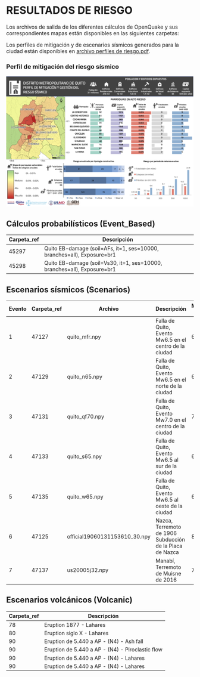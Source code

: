 # RESULTADOS DE RIESGO


Los archivos de salida de los diferentes cálculos de OpenQuake y sus correspondientes mapas están disponibles en las siguientes carpetas:

Los perfiles de mitigación y de escenarios sísmicos generados para la ciudad están disponibles en [archivo perfiles de riesgo.pdf](./perfiles_de_riesgo.pdf).

### Perfil de mitigación del riesgo sísmico
<p align="center">
  <img src="./perfil_mitigacion.png" alt="Perfiles de escenarios de riesgo" width="700">
</p>


## Cálculos probabilísticos (Event_Based)

| Carpeta_ref | Descripción                                                              |
|-------------|--------------------------------------------------------------------------|
|     45297   | Quito EB-damage (soil=AFs, it=1, ses=10000, branches=all), Exposure=br1  |
|     45298   | Quito EB-damage (soil=Vs30, it=1, ses=10000, branches=all), Exposure=br1 |


## Escenarios sísmicos (Scenarios)

| Evento | Carpeta_ref | Archivo                       | Descripción                                              | Magnitud (Mw) | Profundiad (km) |
|--------|-------------|-------------------------------|----------------------------------------------------------|---------------|-----------------|
|   1    |    47127    | quito_mfr.npy                 | Falla de Quito, Evento Mw6.5 en el centro de la ciudad   |     6.5       |      8          |
|   2    |    47129    | quito_n65.npy                 | Falla de Quito, Evento Mw6.5 en el norte de la ciudad    |     6.5       |      8          |
|   3    |    47131    | quito_qf70.npy                | Falla de Quito, Evento Mw7.0 en el centro de la ciudad   |     7         |      8          |
|   4    |    47133    | quito_s65.npy                 | Falla de Quito, Evento Mw6.5 al sur de la ciudad         |     6.5       |      8          |
|   5    |    47135    | quito_w65.npy                 | Falla de Quito, Evento Mw6.5 al oeste de la ciudad       |     6.5       |      8          |
|   6    |    47125    | official19060131153610_30.npy | Nazca, Terremoto de 1906 Subducción de la Placa de Nazca |     8.8       |      20         |
|   7    |    47137    | us20005j32.npy                | Manabí, Terremoto de Muisne de 2016                      |     7.8       |      20         |


## Escenarios volcánicos (Volcanic)

| Carpeta_ref | Descripción                                      |
|-------------|--------------------------------------------------|
|     78      | Eruption 1877 - Lahares                          |
|     80      | Eruption siglo X - Lahares                       |
|     90      | Eruption de 5.440 a AP - (N4) - Ash fall         |
|     90      | Eruption de 5.440 a AP - (N4) - Piroclastic flow |
|     90      | Eruption de 5.440 a AP - (N4) - Lahares          |
|     90      | Eruption de 5.440 a AP - (N4) - Lahares          |